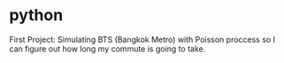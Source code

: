 # python
First Project: Simulating BTS (Bangkok Metro) with Poisson proccess so I can figure out how long my commute is going to take.
